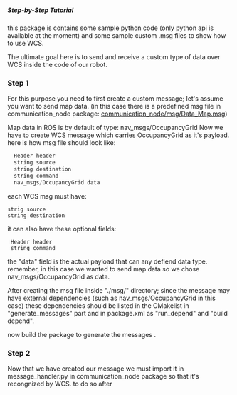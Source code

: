 ##### Step-by-Step Tutorial
this package is contains some sample python code (only python api is available at the moment) and some sample custom .msg files to show how to use WCS.


The ultimate goal here is to send and receive a custom type of data over WCS inside the code of our robot.
### Step 1
For this purpose you need to first create a custom message; let's assume you want to send map data. (in this case there is a predefined msg file in communication_node package: [communication_node/msg/Data_Map.msg](https://github.com/taherahmadi/WCS/blob/master/communication_node/msg/Data_Map.msg))

Map data in ROS is by default of type: nav_msgs/OccupancyGrid
Now we have to create WCS message which carries OccupancyGrid as it's payload.
here is how msg file should look like:

```python
  Header header
  string source
  string destination
  string command
  nav_msgs/OccupancyGrid data 
```

each WCS msg must have:
```
strig source
string destination
```
 it can also have these optional fields:
 ```
  Header header
  string command
 ``` 

the "data" field is the actual payload that can any defiend data type.
remember, in this case we wanted to send map data so we chose nav_msgs/OccupancyGrid as data. 

After creating the msg file inside "./msg/" directory; since the message may have external dependencies (such as nav_msgs/OccupancyGrid in this case) these dependencies should be listed in the CMakelist in "generate_messages" part and in package.xml as "run_depend" and "build depend". 

now build the package to generate the messages . 


### Step 2
Now that we have created our message we must import it in message_handler.py in communication_node package so that it's recongnized by WCS.
to do so after 
